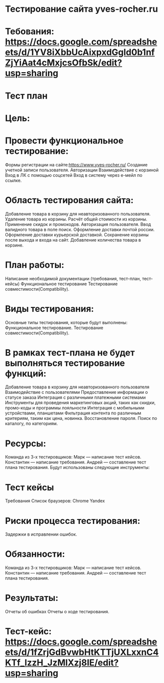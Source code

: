 # Тестирование сайта yves-rocher.ru
# Тебования: https://docs.google.com/spreadsheets/d/1YV8iXbbUcAixpxdGgId0b1nfZjYiAat4cMxjcsOfbSk/edit?usp=sharing
# Тест план
# Цель:
# Провести функциональное тестирование:
Формы регистрации на сайте:https://www.yves-rocher.ru/
Создание учетной записи пользователя.
Авторизации
Взаимодействие с корзиной
Вход в ЛК с помощью соцсетей
Вход в систему через е-мейл по ссылке.
# Область тестирования сайта:
Добавление товара в корзину для неавторизованного пользователя.
Удаление товара из корзины.
Расчёт общей стоимости из корзины.
Применение скидок и промокодов. 
Авторизация пользователя.
Ввод валидного товара в поле поиск.
Оформление доставки почтой россии.
Оформление доставки курьерской доставкой.
Сохранение корзины после выхода и входа на сайт.
Добавление количества товара в корзине.

# План работы:
 Написание необходимой документации (требования, тест-план, тест-кейсы) 
 Функциональное тестирование
Тестирование совместимости(Compatibility).
# Виды тестирования:
Основные типы тестирования, которые будут выполнены:
Функциональное тестирование.
Тестирование совместимости(Compatibility).
# В рамках тест-плана не будет выполняться тестирование функций:
Добавление товара в корзину для неавторизованного пользователя
Взаимодействие с пользователями
Предоставление информации о статусе заказа
Интеграция с различными платежными системами
Инструменты для проведения маркетинговых акций, таких как скидки, промо-коды и программы лояльности
Интеграция с мобильными устройствами, планшетами
Фильтрация контента по различным критериям, таким как цена, новинка.
Восстановление пароля.
Поиск по каталогу, по категориям.

# Ресурсы:
Команда из 3-х тестировщиков:
Марк —  написание тест кейсов.
Константин — написание требования.
Андрей — составление тест плана тестирования.
       Будут использованы следующие инструменты:
# Тест кейсы
Требования
 Список браузеров:
Chrome
Yandex 
# Риски процесса тестирования:
 Задержки в исправлении ошибок.
# Обязанности:
Команда из 3-х тестировщиков:
Марк — написание тест кейсов.
Константин — написание требования.
Андрей — составление тест плана тестирования.
# Результаты:
Отчеты об ошибках 
Отчеты о ходе тестирования.

# Тест-кейс: https://docs.google.com/spreadsheets/d/1fZrjGdBvwbHtKTTjUXLxxnC4KTf_lzzH_JzMIXzj8IE/edit?usp=sharing
